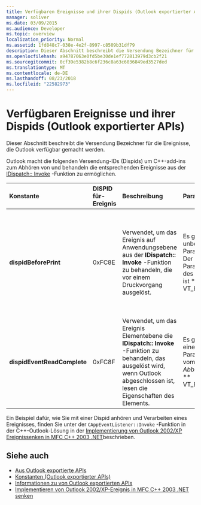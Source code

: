 ```yaml
---
title: Verfügbaren Ereignisse und ihrer Dispids (Outlook exportierter APIs)
manager: soliver
ms.date: 03/09/2015
ms.audience: Developer
ms.topic: overview
localization_priority: Normal
ms.assetid: 1fd848c7-038e-4e2f-8997-c8509b31df79
description: Dieser Abschnitt beschreibt die Versendung Bezeichner für die Ereignisse, die Outlook verfügbar gemacht werden.
ms.openlocfilehash: a94787063e0fd5be30de1ef772813979d3cb2f21
ms.sourcegitcommit: 0cf39e5382b8c6f236c8a63c6036849ed3527ded
ms.translationtype: MT
ms.contentlocale: de-DE
ms.lasthandoff: 08/23/2018
ms.locfileid: "22582973"
---
```

# <a name="available-events-and-their-dispids-outlook-exported-apis"></a>Verfügbaren Ereignisse und ihrer Dispids (Outlook exportierter APIs)

Dieser Abschnitt beschreibt die Versendung Bezeichner für die Ereignisse, die Outlook verfügbar gemacht werden.
  
Outlook macht die folgenden Versendung-IDs (Dispids) um C++-add-ins zum Abhören von und behandeln die entsprechenden Ereignisse aus der [IDispatch:: Invoke](https://docs.microsoft.com/en-us/previous-versions/windows/desktop/api/oaidl/nf-oaidl-idispatch-invoke) -Funktion zu ermöglichen. 
  
|**Konstante**|**DISPID für-Ereignis**|**Beschreibung**|**Parameter**|**Hinweise**|
|:-----|:-----|:-----|:-----|:-----|
|**dispidBeforePrint** <br/> |0xFC8E  <br/> |Verwendet, um das Ereignis auf Anwendungsebene aus der **IDispatch:: Invoke** -Funktion zu behandeln, die vor einem Druckvorgang ausgelöst.  <br/> | Es gibt 2 unbenannte Parameter:  <br/>  Der erste Parameter des Typs ist ** VT_BOOL|VT_BREF **. Geben Sie in diesem Parameter wird das Ereignis abgebrochen **VARIANT_TRUE** zurück.  <br/>  Der zweite Parameter wird nicht verwendet und sollte ignoriert werden.  <br/> |Diese Dispid ist ab Outlook 2010 verfügbar.  <br/> |
|**dispidEventReadComplete** <br/> |0xFC8F  <br/> |Verwendet, um das Ereignis Elementebene die **IDispatch:: Invoke** -Funktion zu behandeln, das ausgelöst wird, wenn Outlook abgeschlossen ist, lesen die Eigenschaften des Elements.  <br/> |Es gibt nur einen Parameter vom Typ ist _Abbrechen_ ** VT_BOOL|VT_BREF **. Geben Sie in diesem Parameter lesen-Vorgang Abbrechen **VARIANT_TRUE** zurück.  <br/> |Diese Dispid ist ab Outlook 2010 verfügbar.  <br/> Dieses Ereignis entspricht dem Exchange Client Extensions (ECE)-Ereignis **IExchExtMessageEvents::OnReadComplete**, und auch auf die **"ReadComplete** "-Ereignis hinzugefügt wurde auf das Objektmodell seit Outlook 2013.  <br/> |
   
Ein Beispiel dafür, wie Sie mit einer Dispid anhören und Verarbeiten eines Ereignisses, finden Sie unter der `CAppEventListener::Invoke` -Funktion in der C++-Outlook-Lösung in der [Implementierung von Outlook 2002/XP Ereignissenken in MFC C++ 2003 .NET](http://www.codeproject.com/Articles/4230/Implementing-Outlook-2002-XP-Event-Sinks-in-MFC-C)beschrieben.
  
## <a name="see-also"></a>Siehe auch

- [Aus Outlook exportierte APIs](outlook-exported-apis.md)
- [Konstanten (Outlook exportierter APIs)](constants-outlook-exported-apis.md)
- [Informationen zu von Outlook exportierten APIs](about-apis-exported-by-outlook.md)
- [Implementieren von Outlook 2002/XP-Ereignis in MFC C++ 2003 .NET senken](http://www.codeproject.com/Articles/4230/Implementing-Outlook-2002-XP-Event-Sinks-in-MFC-C)

